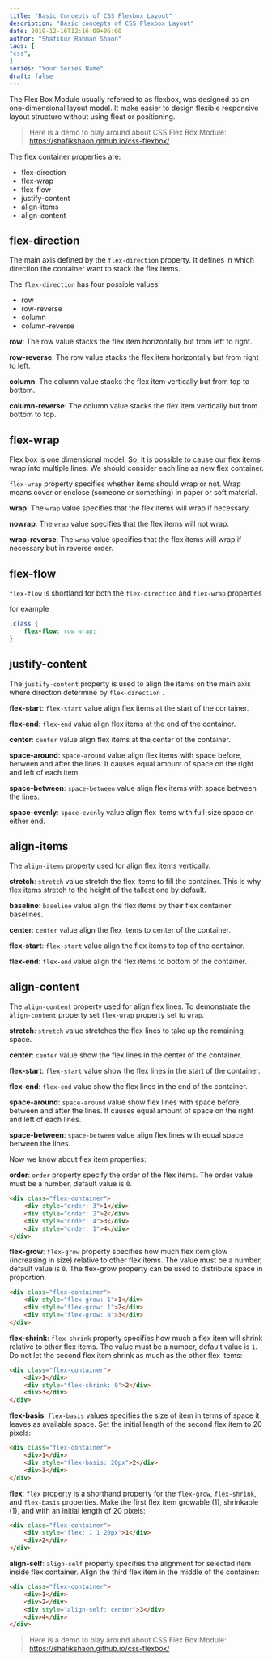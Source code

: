 ```yaml
---
title: "Basic Concepts of CSS Flexbox Layout"
description: "Basic concepts of CSS Flexbox Layout"
date: 2019-12-16T12:16:09+06:00
author: "Shafikur Rahman Shaon"
tags: [
"css",
]
series: "Your Series Name"
draft: false
---
```


The Flex Box Module usually referred to as flexbox, was designed as an one-dimensional layout model.
It make easier to design flexible responsive layout structure without using float or positioning.

> Here is a demo to play around about CSS Flex Box Module: https://shafikshaon.github.io/css-flexbox/

The flex container properties are:

* flex-direction
* flex-wrap
* flex-flow
* justify-content
* align-items
* align-content

## flex-direction

The main axis defined by the `flex-direction` property. It defines in which direction the container want to stack the
flex items.

The `flex-direction` has four possible values:

- row
- row-reverse
- column
- column-reverse

**row**: The row value stacks the flex item horizontally but from left to right.

**row-reverse**: The row value stacks the flex item horizontally but from right to left.

**column**: The column value stacks the flex item vertically but from top to bottom.

**column-reverse**: The column value stacks the flex item vertically but from bottom to top.

## flex-wrap

Flex box is one dimensional model. So, it is possible to cause our flex items wrap into multiple lines. We should
consider each line as new flex container.

`flex-wrap` property specifies whether items should wrap or not.
Wrap means cover or enclose (someone or something) in paper or soft material.

**wrap**: The `wrap` value specifies that the flex items will wrap if necessary.

**nowrap**: The `wrap` value specifies that the flex items will not wrap.

**wrap-reverse**: The `wrap` value specifies that the flex items will wrap if necessary but in reverse order.

## flex-flow

`flex-flow` is shortland for both the `flex-direction` and `flex-wrap` properties

for example

```css
.class {
    flex-flow: row wrap;
}
```

## justify-content

The `justify-content` property is used to align the items on the main axis where direction determine by `flex-direction`
.

**flex-start**: `flex-start` value align flex items at the start of the container.

**flex-end**:  `flex-end` value align flex items at the end of the container.

**center**:  `center` value align flex items at the center of the container.

**space-around**:  `space-around` value align flex items with space before, between and after the lines. It causes equal
amount of space on the right and left of each item.

**space-between**: `space-between` value align flex items with space between the lines.

**space-evenly**: `space-evenly`  value align flex items with full-size space on either end.

## align-items

The `align-items` property used for align flex items vertically.

**stretch**: `stretch` value stretch the flex items to fill the container. This is why flex items stretch to the height
of the tallest one by default.

**baseline**: `baseline` value align the flex items by their flex container baselines.

**center**: `center` value align the flex items to center of the container.

**flex-start**: `flex-start` value align the flex items to top of the container.

**flex-end**: `flex-end` value align the flex items to bottom of the container.

## align-content

The `align-content` property used for align flex lines. To demonstrate the `align-content` property set `flex-wrap`
property set to `wrap`.

**stretch**: `stretch` value stretches the flex lines to take up the remaining space.

**center**: `center` value show the flex lines in the center of the container.

**flex-start**: `flex-start` value show the flex lines in the start of the container.

**flex-end**: `flex-end` value show the flex lines in the end of the container.

**space-around**: `space-around` value show flex lines with space before, between and after the lines. It causes equal
amount of space on the right and left of each lines.

**space-between**: `space-between` value align flex lines with equal space between the lines.

Now we know about flex item properties:

**order**: `order` property specify the order of the flex items. The order value must be a number, default value is `0`.

```html
<div class="flex-container">
    <div style="order: 3">1</div>
    <div style="order: 2">2</div>
    <div style="order: 4">3</div>
    <div style="order: 1">4</div>
</div>
```

**flex-grow**: `flex-grow` property specifies how much flex item glow (increasing in size) relative to other flex items.
The value must be a number, default value is `0`.
The flex-grow property can be used to distribute space in proportion.

```html
<div class="flex-container">
    <div style="flex-grow: 1">1</div>
    <div style="flex-grow: 1">2</div>
    <div style="flex-grow: 8">3</div>
</div>
```

**flex-shrink**: `flex-shrink` property specifies how much a flex item will shrink relative to other flex items. The
value must be a number, default value is `1`.
Do not let the second flex item shrink as much as the other flex items:

```html
<div class="flex-container">
    <div>1</div>
    <div style="flex-shrink: 0">2</div>
    <div>3</div>
</div>
```

**flex-basis**: `flex-basis` values specifies the size of item in terms of space it leaves as available space.
Set the initial length of the second flex item to 20 pixels:

```html
<div class="flex-container">
    <div>1</div>
    <div style="flex-basis: 20px">2</div>
    <div>3</div>
</div>
```

**flex**: `flex` property is a shorthand property for the `flex-grow`, `flex-shrink`, and `flex-basis` properties.
Make the first flex item growable (1), shrinkable (1), and with an initial length of 20 pixels:

```html
<div class="flex-container">
    <div style="flex: 1 1 20px">1</div>
    <div>2</div>
</div>
```

**align-self**: `align-self` property specifies the alignment for selected item inside flex container.
Align the third flex item in the middle of the container:

```html
<div class="flex-container">
    <div>1</div>
    <div>2</div>
    <div style="align-self: center">3</div>
    <div>4</div>
</div>
```

> Here is a demo to play around about CSS Flex Box Module: https://shafikshaon.github.io/css-flexbox/


